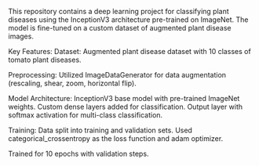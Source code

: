 This repository contains a deep learning project for classifying plant diseases using the InceptionV3 architecture pre-trained on ImageNet. The model is fine-tuned on a custom dataset of augmented plant disease images.

Key Features:
Dataset: Augmented plant disease dataset with 10 classes of tomato plant diseases.

Preprocessing: Utilized ImageDataGenerator for data augmentation (rescaling, shear, zoom, horizontal flip).

Model Architecture:
InceptionV3 base model with pre-trained ImageNet weights.
Custom dense layers added for classification.
Output layer with softmax activation for multi-class classification.

Training:
Data split into training and validation sets.
Used categorical_crossentropy as the loss function and adam optimizer.

Trained for 10 epochs with validation steps.
